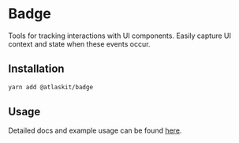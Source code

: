 # Badge

Tools for tracking interactions with UI components. Easily capture UI context and state when these events occur.

## Installation

```sh
yarn add @atlaskit/badge
```

## Usage

Detailed docs and example usage can be found [here](https://atlaskit.atlassian.com/packages/design-system/badge).
